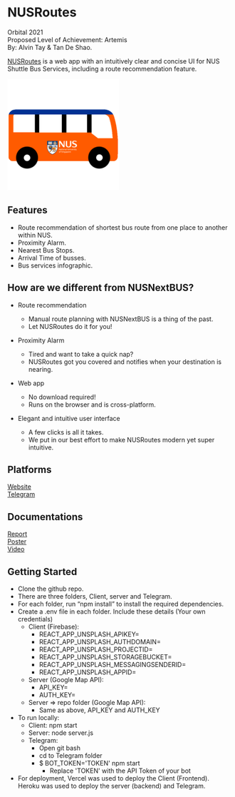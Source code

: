 # NUSRoutes

Orbital 2021  
Proposed Level of Achievement: Artemis  
By: Alvin Tay & Tan De Shao.

[NUSRoutes](https://nusroutes.vercel.app/) is a web app with an intuitively clear and concise UI for NUS Shuttle Bus Services, including a route recommendation feature.

<img src="https://github.com/atmh/NUSRoutes/blob/main/Website/Client/src/images/Bus.png" width="250">

## Features
 - Route recommendation of shortest bus route from one place to another within NUS.
 - Proximity Alarm.
 - Nearest Bus Stops.
 - Arrival Time of busses.
 - Bus services infographic.

## How are we different from NUSNextBUS?
* Route recommendation
  * Manual route planning with NUSNextBUS is a thing of the past.
  * Let NUSRoutes do it for you!

* Proximity Alarm
  * Tired and want to take a quick nap?
  * NUSRoutes got you covered and notifies when your destination is nearing.

* Web app
  * No download required!
  * Runs on the browser and is cross-platform.

* Elegant and intuitive user interface
  * A few clicks is all it takes.
  * We put in our best effort to make NUSRoutes modern yet super intuitive.

## Platforms
[Website](https://nusroutes.vercel.app/)  
[Telegram](https://t.me/NUSRoutesBot)

## Documentations
[Report](https://docs.google.com/document/d/1ST9wCioqsFDxzsIwjOdqEbzw3Zaoa-8I9pfsdZLDI5o/edit?usp=sharing)  
[Poster](https://drive.google.com/file/d/1_tzlforHaoxKiEV4nuW5nt0g87nc7dZ8/view?usp=sharing)  
[Video](https://drive.google.com/file/d/1boZCia2O9JQTUlC4LnREeJ1QCbJKnUOq/view?usp=sharing)  


## Getting Started 

* Clone the github repo.
* There are three folders, Client, server and Telegram.
* For each folder, run “npm install” to install the required dependencies.
* Create a .env file in each folder. Include these details (Your own credentials)
  * Client (Firebase): 
    * REACT_APP_UNSPLASH_APIKEY=
    * REACT_APP_UNSPLASH_AUTHDOMAIN=
    * REACT_APP_UNSPLASH_PROJECTID=
    * REACT_APP_UNSPLASH_STORAGEBUCKET=
    * REACT_APP_UNSPLASH_MESSAGINGSENDERID=
    * REACT_APP_UNSPLASH_APPID=
  * Server (Google Map API):
    * API_KEY=
    * AUTH_KEY=
  * Server => repo folder (Google Map API):
    * Same as above, API_KEY and AUTH_KEY
* To run locally:
  * Client: npm start
  * Server: node server.js
  * Telegram: 
    * Open git bash
    * cd to Telegram folder 
    * $ BOT_TOKEN='TOKEN' npm start
      * Replace 'TOKEN' with the API Token of your bot
* For deployment, Vercel was used to deploy the Client (Frontend). Heroku was used to deploy the server (backend) and Telegram.
